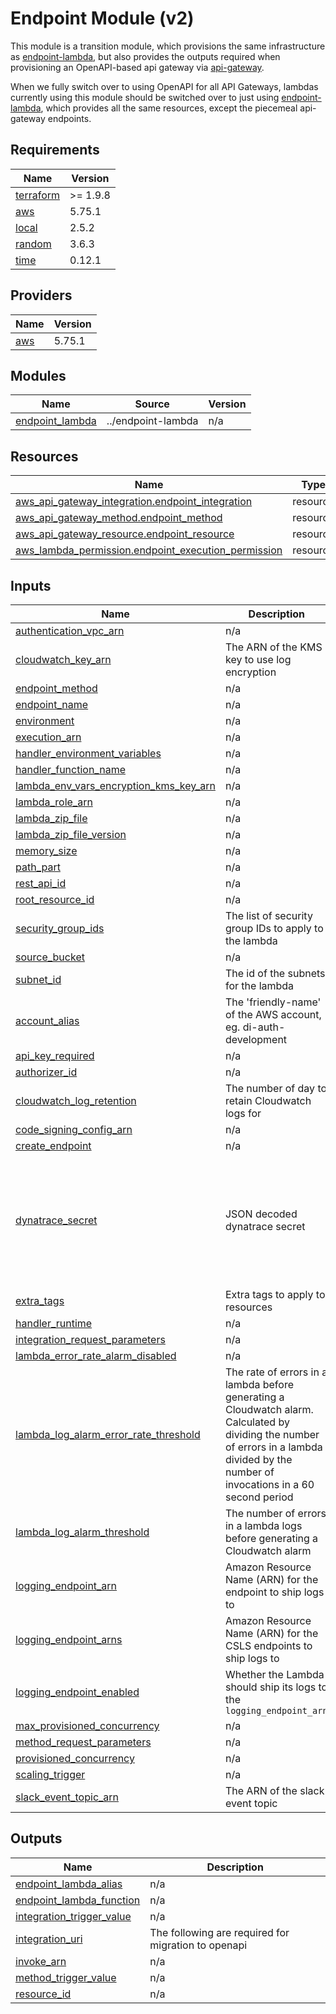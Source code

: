 # Endpoint Module (v2)

This module is a transition module, which provisions the same infrastructure as [endpoint-lambda](../endpoint-lambda/), but also provides the outputs required when provisioning an OpenAPI-based api gateway via [api-gateway](../api-gateway/).

When we fully switch over to using OpenAPI for all API Gateways, lambdas currently using this module should be switched over to just using [endpoint-lambda](../endpoint-lambda/), which provides all the same resources, except the piecemeal api-gateway endpoints.

<!-- BEGIN_TF_DOCS -->
## Requirements

| Name | Version |
|------|---------|
| <a name="requirement_terraform"></a> [terraform](#requirement\_terraform) | >= 1.9.8 |
| <a name="requirement_aws"></a> [aws](#requirement\_aws) | 5.75.1 |
| <a name="requirement_local"></a> [local](#requirement\_local) | 2.5.2 |
| <a name="requirement_random"></a> [random](#requirement\_random) | 3.6.3 |
| <a name="requirement_time"></a> [time](#requirement\_time) | 0.12.1 |

## Providers

| Name | Version |
|------|---------|
| <a name="provider_aws"></a> [aws](#provider\_aws) | 5.75.1 |

## Modules

| Name | Source | Version |
|------|--------|---------|
| <a name="module_endpoint_lambda"></a> [endpoint\_lambda](#module\_endpoint\_lambda) | ../endpoint-lambda | n/a |

## Resources

| Name | Type |
|------|------|
| [aws_api_gateway_integration.endpoint_integration](https://registry.terraform.io/providers/hashicorp/aws/5.75.1/docs/resources/api_gateway_integration) | resource |
| [aws_api_gateway_method.endpoint_method](https://registry.terraform.io/providers/hashicorp/aws/5.75.1/docs/resources/api_gateway_method) | resource |
| [aws_api_gateway_resource.endpoint_resource](https://registry.terraform.io/providers/hashicorp/aws/5.75.1/docs/resources/api_gateway_resource) | resource |
| [aws_lambda_permission.endpoint_execution_permission](https://registry.terraform.io/providers/hashicorp/aws/5.75.1/docs/resources/lambda_permission) | resource |

## Inputs

| Name | Description | Type | Default | Required |
|------|-------------|------|---------|:--------:|
| <a name="input_authentication_vpc_arn"></a> [authentication\_vpc\_arn](#input\_authentication\_vpc\_arn) | n/a | `string` | n/a | yes |
| <a name="input_cloudwatch_key_arn"></a> [cloudwatch\_key\_arn](#input\_cloudwatch\_key\_arn) | The ARN of the KMS key to use log encryption | `string` | n/a | yes |
| <a name="input_endpoint_method"></a> [endpoint\_method](#input\_endpoint\_method) | n/a | `list(string)` | n/a | yes |
| <a name="input_endpoint_name"></a> [endpoint\_name](#input\_endpoint\_name) | n/a | `string` | n/a | yes |
| <a name="input_environment"></a> [environment](#input\_environment) | n/a | `string` | n/a | yes |
| <a name="input_execution_arn"></a> [execution\_arn](#input\_execution\_arn) | n/a | `string` | n/a | yes |
| <a name="input_handler_environment_variables"></a> [handler\_environment\_variables](#input\_handler\_environment\_variables) | n/a | `map(string)` | n/a | yes |
| <a name="input_handler_function_name"></a> [handler\_function\_name](#input\_handler\_function\_name) | n/a | `string` | n/a | yes |
| <a name="input_lambda_env_vars_encryption_kms_key_arn"></a> [lambda\_env\_vars\_encryption\_kms\_key\_arn](#input\_lambda\_env\_vars\_encryption\_kms\_key\_arn) | n/a | `string` | n/a | yes |
| <a name="input_lambda_role_arn"></a> [lambda\_role\_arn](#input\_lambda\_role\_arn) | n/a | `string` | n/a | yes |
| <a name="input_lambda_zip_file"></a> [lambda\_zip\_file](#input\_lambda\_zip\_file) | n/a | `string` | n/a | yes |
| <a name="input_lambda_zip_file_version"></a> [lambda\_zip\_file\_version](#input\_lambda\_zip\_file\_version) | n/a | `string` | n/a | yes |
| <a name="input_memory_size"></a> [memory\_size](#input\_memory\_size) | n/a | `number` | n/a | yes |
| <a name="input_path_part"></a> [path\_part](#input\_path\_part) | n/a | `string` | n/a | yes |
| <a name="input_rest_api_id"></a> [rest\_api\_id](#input\_rest\_api\_id) | n/a | `string` | n/a | yes |
| <a name="input_root_resource_id"></a> [root\_resource\_id](#input\_root\_resource\_id) | n/a | `string` | n/a | yes |
| <a name="input_security_group_ids"></a> [security\_group\_ids](#input\_security\_group\_ids) | The list of security group IDs to apply to the lambda | `list(string)` | n/a | yes |
| <a name="input_source_bucket"></a> [source\_bucket](#input\_source\_bucket) | n/a | `string` | n/a | yes |
| <a name="input_subnet_id"></a> [subnet\_id](#input\_subnet\_id) | The id of the subnets for the lambda | `list(string)` | n/a | yes |
| <a name="input_account_alias"></a> [account\_alias](#input\_account\_alias) | The 'friendly-name' of the AWS account, eg. di-auth-development | `string` | `null` | no |
| <a name="input_api_key_required"></a> [api\_key\_required](#input\_api\_key\_required) | n/a | `bool` | `false` | no |
| <a name="input_authorizer_id"></a> [authorizer\_id](#input\_authorizer\_id) | n/a | `string` | `null` | no |
| <a name="input_cloudwatch_log_retention"></a> [cloudwatch\_log\_retention](#input\_cloudwatch\_log\_retention) | The number of day to retain Cloudwatch logs for | `number` | `30` | no |
| <a name="input_code_signing_config_arn"></a> [code\_signing\_config\_arn](#input\_code\_signing\_config\_arn) | n/a | `any` | `null` | no |
| <a name="input_create_endpoint"></a> [create\_endpoint](#input\_create\_endpoint) | n/a | `bool` | `true` | no |
| <a name="input_dynatrace_secret"></a> [dynatrace\_secret](#input\_dynatrace\_secret) | JSON decoded dynatrace secret | <pre>object({<br/>    JAVA_LAYER = string<br/><br/>    DT_CONNECTION_AUTH_TOKEN     = string<br/>    DT_CONNECTION_BASE_URL       = string<br/>    DT_CLUSTER_ID                = string<br/>    DT_TENANT                    = string<br/>    DT_LOG_COLLECTION_AUTH_TOKEN = string<br/>  })</pre> | `null` | no |
| <a name="input_extra_tags"></a> [extra\_tags](#input\_extra\_tags) | Extra tags to apply to resources | `map(string)` | `{}` | no |
| <a name="input_handler_runtime"></a> [handler\_runtime](#input\_handler\_runtime) | n/a | `string` | `"java17"` | no |
| <a name="input_integration_request_parameters"></a> [integration\_request\_parameters](#input\_integration\_request\_parameters) | n/a | `map(string)` | `{}` | no |
| <a name="input_lambda_error_rate_alarm_disabled"></a> [lambda\_error\_rate\_alarm\_disabled](#input\_lambda\_error\_rate\_alarm\_disabled) | n/a | `bool` | `false` | no |
| <a name="input_lambda_log_alarm_error_rate_threshold"></a> [lambda\_log\_alarm\_error\_rate\_threshold](#input\_lambda\_log\_alarm\_error\_rate\_threshold) | The rate of errors in a lambda before generating a Cloudwatch alarm. Calculated by dividing the number of errors in a lambda divided by the number of invocations in a 60 second period | `number` | `10` | no |
| <a name="input_lambda_log_alarm_threshold"></a> [lambda\_log\_alarm\_threshold](#input\_lambda\_log\_alarm\_threshold) | The number of errors in a lambda logs before generating a Cloudwatch alarm | `number` | `5` | no |
| <a name="input_logging_endpoint_arn"></a> [logging\_endpoint\_arn](#input\_logging\_endpoint\_arn) | Amazon Resource Name (ARN) for the endpoint to ship logs to | `string` | `""` | no |
| <a name="input_logging_endpoint_arns"></a> [logging\_endpoint\_arns](#input\_logging\_endpoint\_arns) | Amazon Resource Name (ARN) for the CSLS endpoints to ship logs to | `list(string)` | `[]` | no |
| <a name="input_logging_endpoint_enabled"></a> [logging\_endpoint\_enabled](#input\_logging\_endpoint\_enabled) | Whether the Lambda should ship its logs to the `logging_endpoint_arn` | `bool` | `false` | no |
| <a name="input_max_provisioned_concurrency"></a> [max\_provisioned\_concurrency](#input\_max\_provisioned\_concurrency) | n/a | `number` | `5` | no |
| <a name="input_method_request_parameters"></a> [method\_request\_parameters](#input\_method\_request\_parameters) | n/a | `map(bool)` | `{}` | no |
| <a name="input_provisioned_concurrency"></a> [provisioned\_concurrency](#input\_provisioned\_concurrency) | n/a | `number` | `0` | no |
| <a name="input_scaling_trigger"></a> [scaling\_trigger](#input\_scaling\_trigger) | n/a | `number` | `0.7` | no |
| <a name="input_slack_event_topic_arn"></a> [slack\_event\_topic\_arn](#input\_slack\_event\_topic\_arn) | The ARN of the slack event topic | `string` | `null` | no |

## Outputs

| Name | Description |
|------|-------------|
| <a name="output_endpoint_lambda_alias"></a> [endpoint\_lambda\_alias](#output\_endpoint\_lambda\_alias) | n/a |
| <a name="output_endpoint_lambda_function"></a> [endpoint\_lambda\_function](#output\_endpoint\_lambda\_function) | n/a |
| <a name="output_integration_trigger_value"></a> [integration\_trigger\_value](#output\_integration\_trigger\_value) | n/a |
| <a name="output_integration_uri"></a> [integration\_uri](#output\_integration\_uri) | The following are required for migration to openapi |
| <a name="output_invoke_arn"></a> [invoke\_arn](#output\_invoke\_arn) | n/a |
| <a name="output_method_trigger_value"></a> [method\_trigger\_value](#output\_method\_trigger\_value) | n/a |
| <a name="output_resource_id"></a> [resource\_id](#output\_resource\_id) | n/a |
<!-- END_TF_DOCS -->
